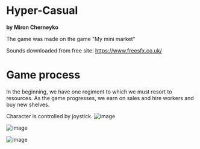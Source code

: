 # Hyper-Casual

<b>by Miron Cherneyko</b>

The game was made on the game "My mini market"


Sounds downloaded from free site: https://www.freesfx.co.uk/

# Game process

In the beginning, we have one regiment to which we must resort to resources. As the game progresses, we earn on sales and hire workers and buy new shelves.

Character is controlled by joystick.
![image](https://user-images.githubusercontent.com/68616676/209362788-26ce6e64-c56e-489f-ac5b-3404054903f7.png)

![image](https://user-images.githubusercontent.com/68616676/209362793-021111c7-129d-47ea-87f0-29f54fc952ff.png)

![image](https://user-images.githubusercontent.com/68616676/209362795-620ab98f-ee41-4aff-8434-1dd6dfd6a2d5.png)


